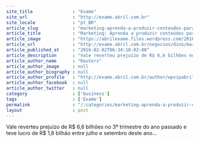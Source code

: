 ```yaml
---
site_title               : "Exame"
site_url                 : "http://exame.abril.com.br"
site_locale              : "pt_BR"
article_slug             : "marketing-aprenda-a-produzir-conteudos-para-a-internet"
article_title            : "Marketing: Aprenda a produzir conteúdos para a internet"
article_image            : "https://abrilexame.files.wordpress.com/2016/09/fe9a5016-c27c-47a8-b6f3-b01c980e19e6.jpg?quality=70&strip=all&w=960"
article_url              : "http://exame.abril.com.br/negocios/dino/marketing-aprenda-a-produzir-conteudos-para-a-internet-dino89086290131/"
article_published_at     : "2016-02-02T06:34:10-02:00"
article_description      : "Vale reverteu prejuízo de R$ 6,6 bilhões no 3º trimestre do ano passado e teve lucro de R$ 1,8 bilhão entre julho e setembro deste ano..."
article_author_name      : "Reuters"
article_author_image     : null
article_author_biography : null
article_author_profile   : "http://exame.abril.com.br/author/wpvipabril/"
article_author_facebook  : null
article_author_twitter   : null
category                 : ['business']
tags                     : ['Exame']
permalink                : "/:categories/marketing-aprenda-a-produzir-conteudos-para-a-internet/"
layout                   : post
---
```


Vale reverteu prejuízo de R$ 6,6 bilhões no 3º trimestre do ano passado e teve lucro de R$ 1,8 bilhão entre julho e setembro deste ano...
